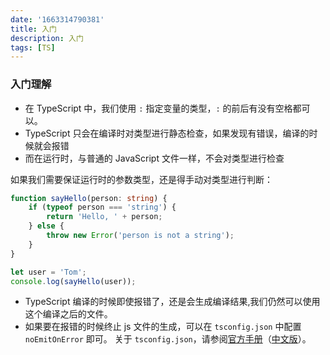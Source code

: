 ```yaml
---
date: '1663314790381'
title: 入门
description: 入门
tags: [TS]
---
```

### 入门理解
 - 在 TypeScript 中，我们使用 `:` 指定变量的类型，`:` 的前后有没有空格都可以。
 - TypeScript 只会在编译时对类型进行静态检查，如果发现有错误，编译的时候就会报错
 - 而在运行时，与普通的 JavaScript 文件一样，不会对类型进行检查  

如果我们需要保证运行时的参数类型，还是得手动对类型进行判断：
```ts
function sayHello(person: string) {
    if (typeof person === 'string') {
        return 'Hello, ' + person;
    } else {
        throw new Error('person is not a string');
    }
}

let user = 'Tom';
console.log(sayHello(user));
```
 - TypeScript 编译的时候即使报错了，还是会生成编译结果,我们仍然可以使用这个编译之后的文件。
 - 如果要在报错的时候终止 js 文件的生成，可以在 `tsconfig.json` 中配置 `noEmitOnError` 即可。
关于 `tsconfig.json`，请参阅[官方手册](http://www.typescriptlang.org/docs/handbook/tsconfig-json.html)（[中文版](https://zhongsp.gitbooks.io/typescript-handbook/content/doc/handbook/tsconfig.json.html)）。
